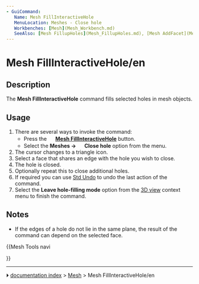 ```yaml
---
- GuiCommand:
   Name: Mesh FillInteractiveHole
   MenuLocation: Meshes - Close hole
   Workbenches: [Mesh](Mesh_Workbench.md)
   SeeAlso: [Mesh FillupHoles](Mesh_FillupHoles.md), [Mesh AddFacet](Mesh_AddFacet.md)
---
```


# Mesh FillInteractiveHole/en

## Description

The **Mesh FillInteractiveHole** command fills selected holes in mesh objects.

## Usage

1.  There are several ways to invoke the command:
    -   Press the **<img src="images/Mesh_FillInteractiveHole.svg" width=16px> [Mesh FillInteractiveHole](Mesh_FillInteractiveHole.md)** button.
    -   Select the **Meshes → <img src="images/Mesh_FillInteractiveHole.svg" width=16px> Close hole** option from the menu.
2.  The cursor changes to a triangle icon.
3.  Select a face that shares an edge with the hole you wish to close.
4.  The hole is closed.
5.  Optionally repeat this to close additional holes.
6.  If required you can use [Std Undo](Std_Undo.md) to undo the last action of the command.
7.  Select the **Leave hole-filling mode** option from the [3D view](3D_view.md) context menu to finish the command.

## Notes

-   If the edges of a hole do not lie in the same plane, the result of the command can depend on the selected face.





{{Mesh Tools navi

}}



---
⏵ [documentation index](../README.md) > [Mesh](Mesh_Workbench.md) > Mesh FillInteractiveHole/en
